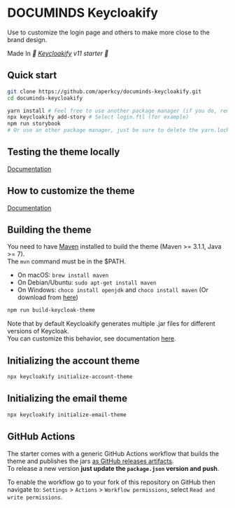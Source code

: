 # DOCUMINDS Keycloakify

Use to customize the login page and others to make more close to the brand design.

Made In *🚀 [Keycloakify](https://keycloakify.dev) v11 starter 🚀*

## Quick start

```bash
git clone https://github.com/aperkcy/documinds-keycloakify.git
cd documinds-keycloakify

yarn install # Feel free to use another package manager (if you do, remove the .yarn.lock)
npx keycloakify add-story # Select login.ftl (for example)
npm run storybook 
# Or use an other package manager, just be sure to delete the yarn.lock if you use another package manager.
```

## Testing the theme locally

[Documentation](https://docs.keycloakify.dev/testing-your-theme)

## How to customize the theme

[Documentation](https://docs.keycloakify.dev/customization-strategies)

## Building the theme

You need to have [Maven](https://maven.apache.org/) installed to build the theme (Maven >= 3.1.1, Java >= 7).  
The `mvn` command must be in the $PATH.

- On macOS: `brew install maven`
- On Debian/Ubuntu: `sudo apt-get install maven`
- On Windows: `choco install openjdk` and `choco install maven` (Or download from [here](https://maven.apache.org/download.cgi))

```bash
npm run build-keycloak-theme
```

Note that by default Keycloakify generates multiple .jar files for different versions of Keycloak.  
You can customize this behavior, see documentation [here](https://docs.keycloakify.dev/targeting-specific-keycloak-versions).

## Initializing the account theme

```bash
npx keycloakify initialize-account-theme
```

## Initializing the email theme

```bash
npx keycloakify initialize-email-theme
```

## GitHub Actions

The starter comes with a generic GitHub Actions workflow that builds the theme and publishes
the jars [as GitHub releases artifacts](https://github.com/keycloakify/keycloakify-starter/releases/tag/v10.0.0).  
To release a new version **just update the `package.json` version and push**.

To enable the workflow go to your fork of this repository on GitHub then navigate to:
`Settings` > `Actions` > `Workflow permissions`, select `Read and write permissions`.
